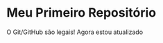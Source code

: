 Meu Primeiro Repositório 
======================== 
O Git/GitHub são legais!
Agora estou atualizado
